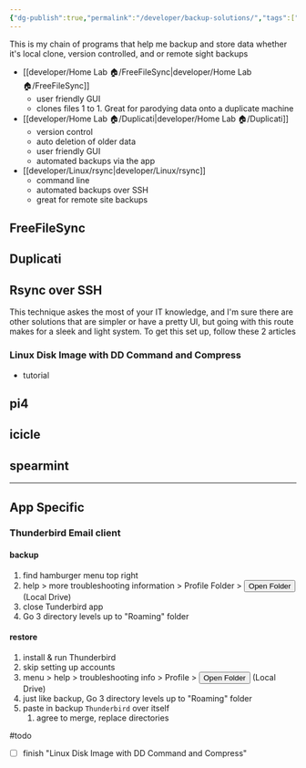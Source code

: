 ```yaml
---
{"dg-publish":true,"permalink":"/developer/backup-solutions/","tags":["linux","Thunderbird","flstudio","music"],"noteIcon":""}
---
```




This is my chain of programs that help me backup and store data whether it's local clone, version controlled, and or remote sight backups

- [[developer/Home Lab 🏠/FreeFileSync\|developer/Home Lab 🏠/FreeFileSync]]
	- user friendly GUI
	- clones files 1 to 1. Great for parodying data onto a duplicate machine
- [[developer/Home Lab 🏠/Duplicati\|developer/Home Lab 🏠/Duplicati]]
	- version control
	- auto deletion of older data
	- user friendly GUI
	- automated backups via the app
- [[developer/Linux/rsync\|developer/Linux/rsync]]
	- command line
	- automated backups over SSH
	- great for remote site backups


## FreeFileSync

## Duplicati

## Rsync over SSH

This technique askes the most of your IT knowledge, and I'm sure there are other solutions that are simpler or have a pretty UI, but going with this route makes for a sleek and light system. To get this set up, follow these 2 articles 

### Linux Disk Image with DD Command and Compress
- tutorial

## pi4

## icicle

## spearmint 

---
## App Specific

### Thunderbird Email client
#### backup
1. find hamburger menu top right
2. help > more troubleshooting information > Profile Folder > <button>Open Folder</button> (Local Drive)
3. close Tunderbird app
4. Go 3 directory levels up to "Roaming" folder

#### restore
1. install & run Thunderbird
2. skip setting up accounts
3. menu > help > troubleshooting info > Profile > <button>Open Folder</button> (Local Drive)
4. just like backup, Go 3 directory levels up to "Roaming" folder
5. paste in backup `Thunderbird` over itself
	1. agree to merge, replace directories


#todo
- [ ] finish "Linux Disk Image with DD Command and Compress"